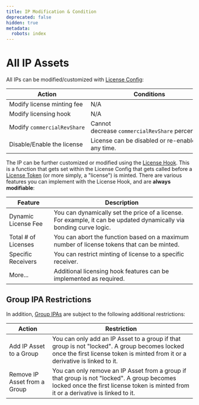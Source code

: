 ```yaml
---
title: IP Modification & Condition
deprecated: false
hidden: true
metadata:
  robots: index
---
```

# All IP Assets

All IPs can be modified/customized with [License Config](doc:license-config-hook):

| **Action**                  | **Conditions**                                     |
| --------------------------- | -------------------------------------------------- |
| Modify license minting fee  | N/A                                                |
| Modify licensing hook       | N/A                                                |
| Modify `commercialRevShare` | Cannot decrease `commercialRevShare` percentage.   |
| Disable/Enable the license  | License can be disabled or re-enabled at any time. |

The IP can be further customized or modified using the [License Hook](https://docs.story.foundation/docs/license-config-hook#/licensing-hook). This is a function that gets set within the License Config that gets called before a [License Token](doc:license-token) (or more simply, a "license") is minted. There are various features you can implement with the License Hook, and are **always modifiable**:

| **Feature**         | **Description**                                                                                                     |
| ------------------- | ------------------------------------------------------------------------------------------------------------------- |
| Dynamic License Fee | You can dynamically set the price of a license. For example, it can be updated dynamically via bonding curve logic. |
| Total # of Licenses | You can abort the function based on a maximum number of license tokens that can be minted.                          |
| Specific Receivers  | You can restrict minting of license to a specific receiver.                                                         |
| More...             | Additional licensing hook features can be implemented as required.                                                  |

## Group IPA Restrictions

In addition, [Group IPAs](doc:grouping-module) are subject to the following additional restrictions:

| **Action**                   | **Restriction**                                                                                                                                                                    |
| ---------------------------- | ---------------------------------------------------------------------------------------------------------------------------------------------------------------------------------- |
| Add IP Asset to a Group      | You can only add an IP Asset to a group if that group is not "locked". A group becomes locked once the first license token is minted from it or a derivative is linked to it.      |
| Remove IP Asset from a Group | You can only remove an IP Asset from a group if that group is not "locked". A group becomes locked once the first license token is minted from it or a derivative is linked to it. |